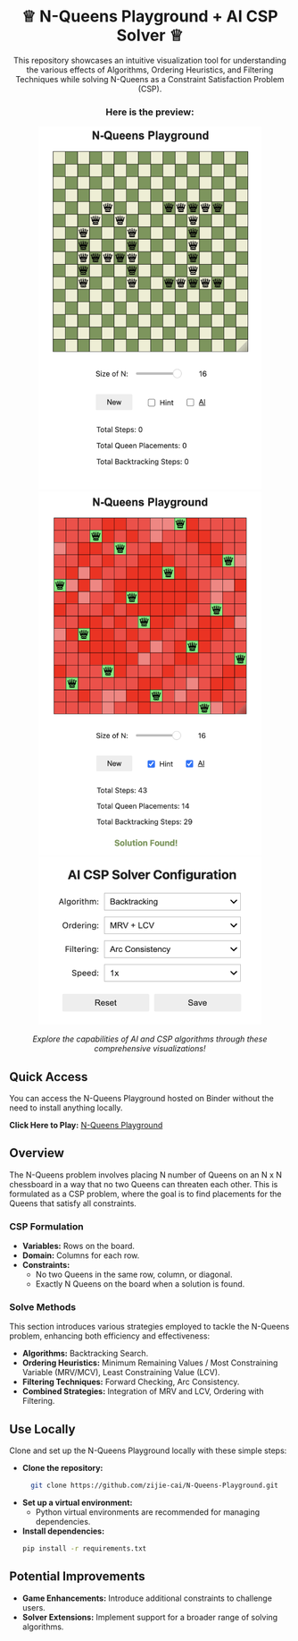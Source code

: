 <h1 align="center">♕ N-Queens Playground + AI CSP Solver ♕</h1>
<p align="center">
  This repository showcases an intuitive visualization tool for understanding the various effects of Algorithms, Ordering Heuristics, and Filtering Techniques while solving N-Queens as a Constraint Satisfaction Problem (CSP).
</p>

<h3 align="center">Here is the preview:</h3>

<div align="center">
  <img src="demo1.png" width="400" height="650"/>
  <img src="demo4.png" width="400" height="650"/>
</div>

<div align="center">
  <img src="demo2.png" width="400" height="300"/>
</div>

<p align="center">
  <em>Explore the capabilities of AI and CSP algorithms through these comprehensive visualizations!</em>
</p>

## Quick Access
You can access the N-Queens Playground hosted on Binder without the need to install anything locally.

**Click Here to Play:** [N-Queens Playground](https://mybinder.org/v2/gh/zijie-cai/N-Queens-Playground/HEAD?urlpath=%2Fvoila%2Frender%2Fn_queens_playground.ipynb)

## Overview 
The N-Queens problem involves placing N number of Queens on an N x N chessboard in a way that no two Queens can threaten each other. This is formulated as a CSP problem, where the goal is to find placements for the Queens that satisfy all constraints.

### CSP Formulation
- **Variables:** Rows on the board.
- **Domain:** Columns for each row.
- **Constraints:**
   - No two Queens in the same row, column, or diagonal.
   - Exactly N Queens on the board when a solution is found.

### Solve Methods
This section introduces various strategies employed to tackle the N-Queens problem, enhancing both efficiency and effectiveness:
- **Algorithms:** Backtracking Search.
- **Ordering Heuristics:** Minimum Remaining Values / Most Constraining Variable (MRV/MCV), Least Constraining Value (LCV).
- **Filtering Techniques:** Forward Checking, Arc Consistency.
- **Combined Strategies:** Integration of MRV and LCV, Ordering with Filtering.

## Use Locally
Clone and set up the N-Queens Playground locally with these simple steps:
- **Clone the repository:**
  ```bash
    git clone https://github.com/zijie-cai/N-Queens-Playground.git
  ```
- **Set up a virtual environment:**
  - Python virtual environments are recommended for managing dependencies.
- **Install dependencies:**
  ```bash
  pip install -r requirements.txt
  ```

## Potential Improvements
- **Game Enhancements:** Introduce additional constraints to challenge users.
- **Solver Extensions:** Implement support for a broader range of solving algorithms.
